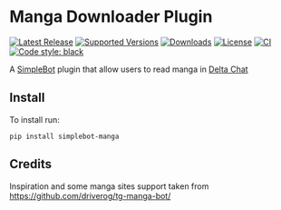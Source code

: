 # Manga Downloader Plugin

[![Latest Release](https://img.shields.io/pypi/v/simplebot_manga.svg)](https://pypi.org/project/simplebot_manga)
[![Supported Versions](https://img.shields.io/pypi/pyversions/simplebot_manga.svg)](https://pypi.org/project/simplebot_manga)
[![Downloads](https://pepy.tech/badge/simplebot_manga)](https://pepy.tech/project/simplebot_manga)
[![License](https://img.shields.io/pypi/l/simplebot_manga.svg)](https://pypi.org/project/simplebot_manga)
[![CI](https://github.com/adbenitez/simplebot_manga/actions/workflows/python-ci.yml/badge.svg)](https://github.com/adbenitez/simplebot_manga/actions/workflows/python-ci.yml)
[![Code style: black](https://img.shields.io/badge/code%20style-black-000000.svg)](https://github.com/psf/black)

A [SimpleBot](https://github.com/simplebot-org/simplebot) plugin that allow users to read manga in [Delta Chat](https://delta.chat)

## Install

To install run:

```
pip install simplebot-manga
```


## Credits

Inspiration and some manga sites support taken from https://github.com/driverog/tg-manga-bot/
